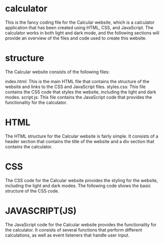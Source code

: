 # calculator

This is the fancy coding file for the Calcular website, which is a calculator application that has been created using HTML, CSS, and JavaScript. The calculator works in both light and dark mode, and the following sections will provide an overview of the files and code used to create this website.
# structure

The Calcular website consists of the following files:

index.html: This is the main HTML file that contains the structure of the website and links to the CSS and JavaScript files. styles.css: This file contains the CSS code that styles the website, including the light and dark modes. script.js: This file contains the JavaScript code that provides the functionality for the calculator.
# HTML
The HTML structure for the Calcular website is fairly simple. It consists of a header section that contains the title of the website and a div section that contains the calculator.
# CSS
The CSS code for the Calcular website provides the styling for the website, including the light and dark modes. The following code shows the basic structure of the CSS code.
# JAVASCRIPT(JS)
The JavaScript code for the Calcular website provides the functionality for the calculator. It consists of several functions that perform different calculations, as well as event listeners that handle user input.
    
